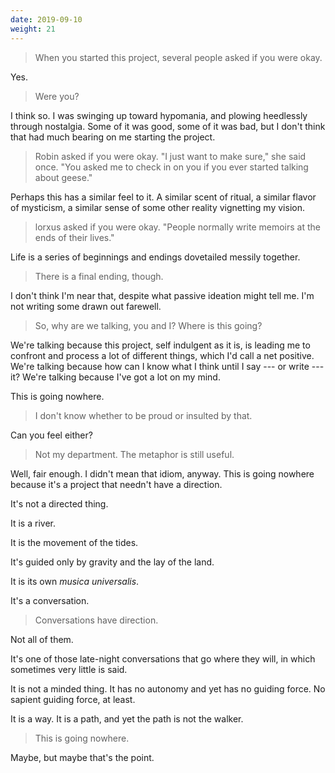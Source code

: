 ```yaml
---
date: 2019-09-10
weight: 21
---
```


> When you started this project, several people asked if you were okay.

Yes.

> Were you?

I think so. I was swinging up toward hypomania, and plowing heedlessly through nostalgia. Some of it was good, some of it was bad, but I don't think that had much bearing on me starting the project.

> Robin asked if you were okay. "I just want to make sure," she said once. "You asked me to check in on you if you ever started talking about geese."

Perhaps this has a similar feel to it. A similar scent of ritual, a similar flavor of mysticism, a similar sense of some other reality vignetting my vision.

> lorxus asked if you were okay. "People normally write memoirs at the ends of their lives."

Life is a series of beginnings and endings dovetailed messily together.

> There is a final ending, though.

I don't think I'm near that, despite what passive ideation might tell me. I'm not writing some drawn out farewell.

> So, why are we talking, you and I? Where is this going?

We're talking because this project, self indulgent as it is, is leading me to confront and process a lot of different things, which I'd call a net positive. We're talking because how can I know what I think until I say --- or write --- it? We're talking because I've got a lot on my mind.

This is going nowhere.

> I don't know whether to be proud or insulted by that.

Can you feel either?

> Not my department. The metaphor is still useful.

Well, fair enough. I didn't mean that idiom, anyway. This is going nowhere because it's a project that needn't have a direction.

It's not a directed thing.

It is a river.

It is the movement of the tides.

It's guided only by gravity and the lay of the land.

It is its own *musica universalis*.

It's a conversation.

> Conversations have direction.

Not all of them.

It's one of those late-night conversations that go where they will, in which sometimes very little is said.

It is not a minded thing. It has no autonomy and yet has no guiding force. No sapient guiding force, at least.

It is a way. It is a path, and yet the path is not the walker.

> This is going nowhere.

Maybe, but maybe that's the point.

